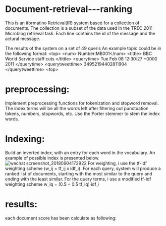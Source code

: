 # Document-retrieval---ranking
This is an iformatino Retrieval(IR) system based for a collection of documents. The collection is a subset of the data used in the TREC 2011 Microblog retrieval task. Each line contains the id of the message and the actural message.

The results of the system on a set of 49 queris
An example topic could be in the following format:
\<top>
\<num> Number:MB001\</num>
\<tittle> BBC World Service staff cuts \</tittle>
\<querytime>  Tue Feb 08 12:30:27 +0000 2011 \</querytime>
\<querytweettime> 34952194402811904 \</querytweettime>
\<top>

# preprocessing: 
Implement preprocessing functions for tokenization and stopword removal.
The index terms will be all the words left after filtering out punctuation tokens, numbers, stopwords, etc.
Use the Porter stemmer to stem the index words. 

# Indexing:
Build an inverted index, with an entry for each word in the vocabulary.
An example of possible index is presented below.
![wechat screenshot_20180604172922](https://user-images.githubusercontent.com/15969187/40942688-fee61348-681c-11e8-8500-a99dcf86a0b7.png)
For weighting, i use the tf-idf weighting scheme (w_ij = tf_ij x idf_i). For each
query,  system will produce a ranked list of documents, starting with the most similar
to the query and ending with the least similar. For the query terms, i use a
modified tf-idf weighting scheme w_iq = (0.5 + 0.5 tf_iq)∙idf_i

# results:
each document score has been calculate as following:

